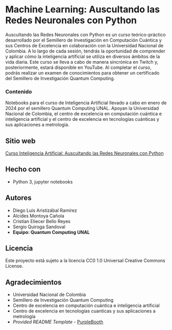 # Machine Learning: Auscultando las Redes Neuronales con Python

Auscultando las Redes Neuronales con Python es un curso teórico-práctico desarrollado por el Semillero de Investigación en Computación Cuántica y sus Centros de Excelencia en colaboración con la Universidad Nacional de Colombia. A lo largo de cada sesión, tendrás la oportunidad de comprender y aplicar cómo la inteligencia artificial se utiliza en diversos ámbitos de la vida diaria. Este curso se lleva a cabo de manera sincrónica en Twitch y, posteriormente, estará disponible en YouTube. 
Al completar el curso, podrás realizar un examen de conocimientos para obtener un certificado del Semillero de Investigación Quantum Computing.


### Contenido

Notebooks para el curso de Inteligencia Artificial llevado a cabo en enero de 2024 por el semillero Quantum Computing UNAL.
Apoyan la Universidad Nacional de Colombia, el centro de excelencia en computación cuántica e inteligencia artificial y el centro de excelencia en tecnologías cuánticas y sus aplicaciones a metrología.


## Sitio web

[Curso Inteligencia Artificial: Auscultando las Redes Neuronales con Python](https://taller6-quantumc.my.canva.site/ia-home)

## Hecho con

  - Python 3, jupyter notebooks

## Autores
  - Diego Luis Aristizábal Ramírez
  - Alcides Montoya Cañola
  - Cristian Eliecer Bello Reyes
  - Sergio Quiroga Sandoval
  - **Equipo: Quantum Computing UNAL**


## Licencia

Este proyecto está sujeto a la licencia CC0 1.0 Universal Creative Commons License.

## Agradecimientos

  - Universidad Nacional de Colombia
  - Semillero de Investigación Quantum Computing
  - Centro de excelencia en computación cuántica e inteligencia artificial
  - Centro de excelencia en tecnologías cuanticas y sus aplicaciones a metrología
  - *Provided README Template* -
    [PurpleBooth](https://github.com/PurpleBooth)
